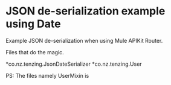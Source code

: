 JSON de-serialization example using Date
==
Example JSON de-serialization when using Mule APIKit Router.

Files that do the magic.

*co.nz.tenzing.JsonDateSerializer
*co.nz.tenzing.User

PS: The files namely UserMixin is 
